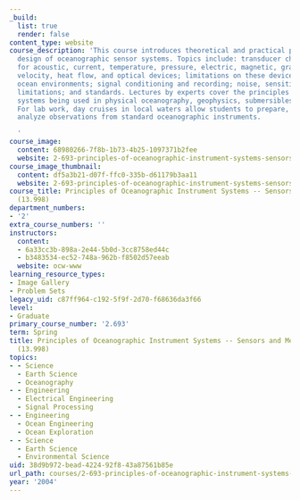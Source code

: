 ```yaml
---
_build:
  list: true
  render: false
content_type: website
course_description: 'This course introduces theoretical and practical principles of
  design of oceanographic sensor systems. Topics include: transducer characteristics
  for acoustic, current, temperature, pressure, electric, magnetic, gravity, salinity,
  velocity, heat flow, and optical devices; limitations on these devices imposed by
  ocean environments; signal conditioning and recording; noise, sensitivity, and sampling
  limitations; and standards. Lectures by experts cover the principles of state-of-the-art
  systems being used in physical oceanography, geophysics, submersibles, acoustics.
  For lab work, day cruises in local waters allow students to prepare, deploy and
  analyze observations from standard oceanographic instruments.

  '
course_image:
  content: 68980266-7f8b-1b73-4b25-1097371b2fee
  website: 2-693-principles-of-oceanographic-instrument-systems-sensors-and-measurements-13-998-spring-2004
course_image_thumbnail:
  content: df5a3b21-d07f-ffc0-335b-d61179b3aa11
  website: 2-693-principles-of-oceanographic-instrument-systems-sensors-and-measurements-13-998-spring-2004
course_title: Principles of Oceanographic Instrument Systems -- Sensors and Measurements
  (13.998)
department_numbers:
- '2'
extra_course_numbers: ''
instructors:
  content:
  - 6a33cc3b-898a-2e44-5b0d-3cc8758ed44c
  - b3483534-ec52-748a-962b-f8502d57eeab
  website: ocw-www
learning_resource_types:
- Image Gallery
- Problem Sets
legacy_uid: c87ff964-c192-5f9f-2d70-f68636da3f66
level:
- Graduate
primary_course_number: '2.693'
term: Spring
title: Principles of Oceanographic Instrument Systems -- Sensors and Measurements
  (13.998)
topics:
- - Science
  - Earth Science
  - Oceanography
- - Engineering
  - Electrical Engineering
  - Signal Processing
- - Engineering
  - Ocean Engineering
  - Ocean Exploration
- - Science
  - Earth Science
  - Environmental Science
uid: 38d9b972-bead-4224-92f8-43a87561b85e
url_path: courses/2-693-principles-of-oceanographic-instrument-systems-sensors-and-measurements-13-998-spring-2004
year: '2004'
---
```

